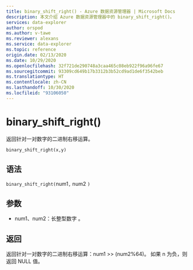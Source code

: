 ```yaml
---
title: binary_shift_right() - Azure 数据资源管理器 | Microsoft Docs
description: 本文介绍 Azure 数据资源管理器中的 binary_shift_right()。
services: data-explorer
author: orspod
ms.author: v-tawe
ms.reviewer: alexans
ms.service: data-explorer
ms.topic: reference
origin.date: 02/13/2020
ms.date: 10/29/2020
ms.openlocfilehash: 32f721de290748a3caa465c08eb922f96a96fe67
ms.sourcegitcommit: 93309cd649b17b3312b3b52cd9ad1de6f3542beb
ms.translationtype: HT
ms.contentlocale: zh-CN
ms.lasthandoff: 10/30/2020
ms.locfileid: "93106050"
---
```

# <a name="binary_shift_right"></a>binary_shift_right()

返回针对一对数字的二进制右移运算。

```kusto
binary_shift_right(x,y) 
```

## <a name="syntax"></a>语法

`binary_shift_right(`num1`,` num2 `)` 

## <a name="arguments"></a>参数

* num1、num2：长整型数字 。

## <a name="returns"></a>返回

返回针对一对数字的二进制右移运算：num1 >> (num2%64)。
如果 n 为负，则返回 NULL 值。